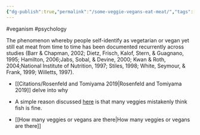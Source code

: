 ```yaml
---
{"dg-publish":true,"permalink":"/some-veggie-vegans-eat-meat/","tags":["#veganism","#psychology"],"created":"2025-10-23T17:42:41.574+01:00","updated":"2025-10-23T18:06:08.603+01:00"}
---
```


#veganism #psychology 

The phenomenon whereby people self-identify as vegetarian or vegan yet still eat meat from time to time has been documented recurrently across studies (Barr & Chapman, 2002; Dietz, Frisch, Kalof, Stern, & Guagnano, 1995; Hamilton, 2006;Jabs, Sobal, & Devine, 2000; Kwan & Roth, 2004;National Institute of Nutrition, 1997; Stiles, 1998; White, Seymour, & Frank, 1999; Willetts, 1997).

- [[Citations/Rosenfeld and Tomiyama 2019\|Rosenfeld and Tomiyama 2019]] delve into why
- A simple reason discussed [here](http://www.criticalanimal.com/2019/07/guest-post-response-to-claim-that-only.html) is that many veggies mistakenly think fish is fine.

- [[How many veggies or vegans are there\|How many veggies or vegans are there]]